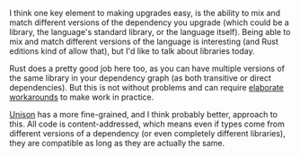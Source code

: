 I think one key element to making upgrades easy, is the ability to mix and match
different versions of the dependency you upgrade (which could be a library, the
language's standard library, or the language itself). Being able to mix and
match different versions of the language is interesting (and Rust editions kind
of allow that), but I'd like to talk about libraries today.

Rust does a pretty good job here too, as you can have multiple versions of the
same library in your dependency graph (as both transitive or direct
dependencies). But this is not without problems and can require
[elaborate workarounds][semver trick] to make work in practice.

[Unison] has a more fine-grained, and I think probably better, approach to this.
All code is content-addressed, which means even if types come from different
versions of a dependency (or even completely different libraries), they are
compatible as long as they are actually the same.

[semver trick]: https://github.com/dtolnay/semver-trick
[Unison]: https://www.unison-lang.org/
